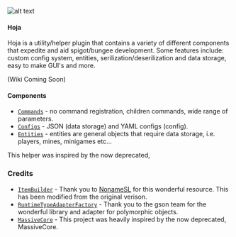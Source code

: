 ![alt text](https://i.imgur.com/Yceip9Z.png)

#### Hoja
Hoja is a utility/helper plugin that contains a variety of different components that expedite and aid spigot/bungee development. Some features include: custom config system, 
entities, serilization/deserilization and data storage, easy to make GUI's and more.

(Wiki Coming Soon)
#### Components
- [`Commands`](https://github.com/OliverJDev/Hoja/tree/master/src/main/java/me/tabbin/commands) - no command registration, children commands, wide range of parameters.
- [`Configs`](https://github.com/OliverJDev/Hoja/tree/master/src/main/java/me/tabbin/config) - JSON (data storage) and YAML configs (config).
- [`Entities`](https://github.com/OliverJDev/Hoja/tree/master/src/main/java/me/tabbin/entity) - entities are general objects that require data storage, i.e. players, mines, minigames etc...

This helper was inspired by the now deprecated, 

### Credits
- [`ItemBuilder`](https://www.spigotmc.org/threads/util-itembuilder-manage-items-easily.48397/) - Thank you to [NonameSL]('https://www.spigotmc.org/threads/util-itembuilder-manage-items-easily.48397/) for this wonderful resource. This has been modified from the original verison.
- [`RuntimeTypeAdapterFactory`](https://github.com/google/gson/blob/master/extras/src/main/java/com/google/gson/typeadapters/RuntimeTypeAdapterFactory.java) - Thank you to the gson team for the wonderful library and adapter for polymorphic objects.
- [`MassiveCore`](https://github.com/MassiveCraft/MassiveCore) - This project was heavily inspired by the now deprecated, MassiveCore.

